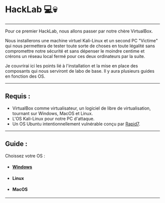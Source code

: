 # HackLab 💻💀
__________________________
Pour ce premier HackLab, nous allons passer par notre chère VirtualBox. 

Nous installerons une machine virtuel Kali-Linux et un second PC "Victime" qui nous permettera de tester toute sorte de choses en toute légalité sans compromettre notre sécurité et sans dépenser le moindre centime et crérons un réseau local fermé pour ces deux ordinateurs par la suite.

Je couvrirai ici les points lié à l'installation et la mise en place des composants qui nous serviront de labo de base. Il y aura plusieurs guides en fonction des OS.

__________________________________
## Requis :
- VirtualBox comme virtualisateur, un logiciel de libre de virtualisation, tournant sur Windows, MacOS et Linux.
- L'OS Kali-Linux pour notre PC d'attaque. 
- Un OS Ubuntu intentionnellement vulnérable conçu par [Rapid7](https://www.rapid7.com/).
__________________________________
## Guide :
Choissez votre OS :
- #### [Windows](https://github.com/Miiraak/HackLab/blob/main/Guides/Windows.md)
- #### Linux
- #### MacOS
  
__________________________________
